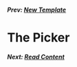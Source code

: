 ##### Prev:  [New Template](NewTemplate.md)

# The Picker

#####  Next:  [Read Content](ReadContent.md)




